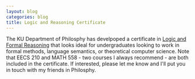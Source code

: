 ```yaml
---
layout: blog
categories: blog
title: Logic and Reasoning Certificate
---
```

The KU Department of Philosphy has develpoped a certificate in [Logic and Formal Reasoning](https://catalog.ku.edu/liberal-arts-sciences/philosophy/logic-formal-reasoning-ucert/#certificaterequirementstext) that looks ideal for undergraduates looking to work in formal methods, language semantics, or theoretical computer science.  Note that EECS 210 and MATH 558 - two courses I always recommend - are both included in the certificate.  If interested, please let me know and I'll put you in touch with my friends in Philosphy.
